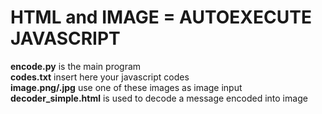 # HTML and IMAGE = AUTOEXECUTE JAVASCRIPT
<b>encode.py</b> is the main program<br>
<b>codes.txt</b> insert here your javascript codes<br>
<b>image.png/.jpg</b> use one of these images as image input<br>
<b>decoder_simple.html</b> is used to decode a message encoded into image<br>
